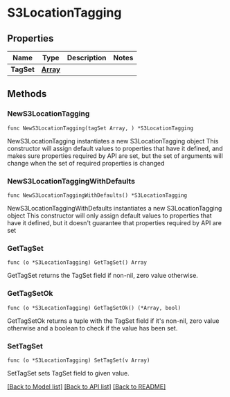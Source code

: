 # S3LocationTagging

## Properties

Name | Type | Description | Notes
------------ | ------------- | ------------- | -------------
**TagSet** | [**Array**](array.md) |  | 

## Methods

### NewS3LocationTagging

`func NewS3LocationTagging(tagSet Array, ) *S3LocationTagging`

NewS3LocationTagging instantiates a new S3LocationTagging object
This constructor will assign default values to properties that have it defined,
and makes sure properties required by API are set, but the set of arguments
will change when the set of required properties is changed

### NewS3LocationTaggingWithDefaults

`func NewS3LocationTaggingWithDefaults() *S3LocationTagging`

NewS3LocationTaggingWithDefaults instantiates a new S3LocationTagging object
This constructor will only assign default values to properties that have it defined,
but it doesn't guarantee that properties required by API are set

### GetTagSet

`func (o *S3LocationTagging) GetTagSet() Array`

GetTagSet returns the TagSet field if non-nil, zero value otherwise.

### GetTagSetOk

`func (o *S3LocationTagging) GetTagSetOk() (*Array, bool)`

GetTagSetOk returns a tuple with the TagSet field if it's non-nil, zero value otherwise
and a boolean to check if the value has been set.

### SetTagSet

`func (o *S3LocationTagging) SetTagSet(v Array)`

SetTagSet sets TagSet field to given value.



[[Back to Model list]](../README.md#documentation-for-models) [[Back to API list]](../README.md#documentation-for-api-endpoints) [[Back to README]](../README.md)


